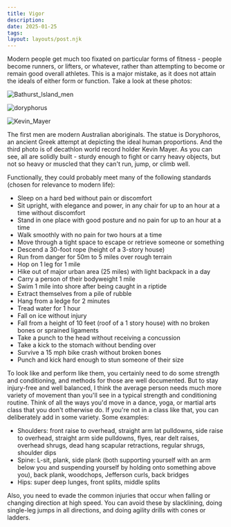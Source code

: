 ```yaml
---
title: Vigor
description:
date: 2025-01-25
tags:
layout: layouts/post.njk
---
```


Modern people get much too fixated on particular forms of fitness - people become runners, or lifters, or whatever, rather than attempting to become or remain good overall athletes. This is a major mistake, as it does not attain the ideals of either form or function. Take a look at these photos: 

![Bathurst_Island_men](https://github.com/user-attachments/assets/e9b30806-be20-41fc-b359-c5088cd8d654)

![doryphorus](https://github.com/user-attachments/assets/d588d2ef-cc67-4e3b-aeef-1d70365de21f)

![Kevin_Mayer](https://github.com/user-attachments/assets/1180ea7e-33a8-43ef-8e44-591a1b5b6d8f)

The first men are modern Australian aboriginals. The statue is Doryphoros, an ancient Greek attempt at depicting the ideal human proportions. And the third photo is of decathlon world record holder Kevin Mayer. 
As you can see, all are solidly built - sturdy enough to fight or carry heavy objects, but not so heavy or muscled that they can't run, jump, or climb well. 

Functionally, they could probably meet many of the following standards (chosen for relevance to modern life): 
 - Sleep on a hard bed without pain or discomfort
 - Sit upright, with elegance and power, in any chair for up to an hour at a time without discomfort
 - Stand in one place with good posture and no pain for up to an hour at a time
 - Walk smoothly with no pain for two hours at a time
 - Move through a tight space to escape or retrieve someone or something
 - Descend a 30-foot rope (height of a 3-story house)
 - Run from danger for 50m to 5 miles over rough terrain
 - Hop on 1 leg for 1 mile
 - Hike out of major urban area (25 miles) with light backpack in a day
 - Carry a person of their bodyweight 1 mile
 - Swim 1 mile into shore after being caught in a riptide
 - Extract themselves from a pile of rubble
 - Hang from a ledge for 2 minutes
 - Tread water for 1 hour
 - Fall on ice without injury
 - Fall from a height of 10 feet (roof of a 1 story house) with no broken bones or sprained ligaments
 - Take a punch to the head without receiving a concussion
 - Take a kick to the stomach without bending over
 - Survive a 15 mph bike crash without broken bones
 - Punch and kick hard enough to stun someone of their size

To look like and perform like them, you certainly need to do some strength and conditioning, and methods for those are well documented. But to stay injury-free and well balanced, I think the average person needs much more variety of movement than you'll see in a typical strength and conditioning routine. Think of all the ways you'd move in a dance, yoga, or martial arts class that you don't otherwise do. If you're not in a class like that, you can deliberately add in some variety. Some examples: 
 - Shoulders: front raise to overhead, straight arm lat pulldowns, side raise to overhead, straight arm side pulldowns, flyes, rear delt raises, overhead shrugs, dead hang scapular retractions, regular shrugs, shoulder dips
 - Spine: L-sit, plank, side plank (both supporting yourself with an arm below you and suspending yourself by holding onto something above you), back plank, woodchops, Jefferson curls, back bridges
 - Hips: super deep lunges, front splits, middle splits

Also, you need to evade the common injuries that occur when falling or changing direction at high speed. You can avoid these by slacklining, doing single-leg jumps in all directions, and doing agility drills with cones or ladders. 
